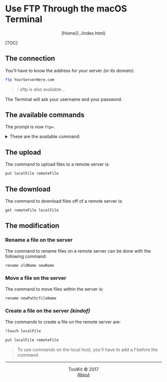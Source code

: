 # Use FTP Through the macOS Terminal
<center>[Home](../index.html)</center>

[TOC]

## The connection
You'll have to know the address for your server _(or its domain)_:

```bash
ftp YourServerHere.com
```
> ❕ sftp is also available...

The Terminal will ask your username and your password.

## The available commands
The prompt is now ```ftp>```.  

<details><summary>These are the available command:</summary>

- The basics:
    - ```ls```, to list the files and directories in the current directory

    - ```cd```, to change of directory

    - ```quit```, to end your ftp session 

- The upload:
    - ```put```, to upload a file to the server

    - ```mput```, to upload multiple files on the server

- The download:
    - ```get```, to download a file from the server

    - ```mget```, to download multiple files on the server

- The modification:
    - ```mkdir```, to create a new folder

    - ```rename```, to rename/move a file

    - ```delete```, to delete a file
    > You'll have to use ```rm``` if you're using SFTP

    - ```!touch```, to create a file
</details>

## The upload

The command to upload files to a remote server is:

```bash
put localFile remoteFile
```

## The download

The command to download files off of a remote server is:

```bash
get remoteFile localFile
```

## The modification

### Rename a file on the server

The command to rename files on a remote server can be done with the following command:

```bash
rename oldName newName
```

### Move a file on the server

The command to move files within the server is:

```bash
rename newPath/fileName
```

### Create a file on the server _(kindof)_

The commands to create a file on the remote server are:

```bash
!touch localFile

put localFile remoteFile
```

> To use commands on the local host, you'll have to add a _**!**_ before the command.


***

<center>ToolKit © <!--[if IE 8]>2017<![endif]--><!--[if !IE 8]> -->2017 <span id="currentYear"></span><!-- <![endif]--></center><center><a href="https://alexandre-ducobu.com/En">About</a> </center>
